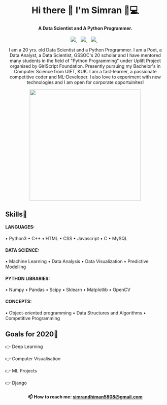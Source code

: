 <h1 align='center'>
  Hi there 👋 I'm Simran 👩💻
</h1>

<h4 align='center'>
  A Data Scientist and A Python Programmer.
</h4>

<p align='center'>
  
  <!--<a href="https://wa.me/5518996643974?text=Olá!%20Alexandre">
    <img src="https://img.shields.io/badge/WHATSAPP-%2325D366.svg?&style=for-the-badge&logo=whatsapp&logoColor=white" />    
  </a>&nbsp;&nbsp;-->
  <a href="https://www.linkedin.com/in/simran2104/">
    <img src="https://img.shields.io/badge/linkedin-%230077B5.svg?&style=flat&logo=linkedin&logoColor=white" />
  </a>&nbsp;&nbsp;
  <a href="https://www.facebook.com/simrandhiman2104">
    <img src="https://img.shields.io/badge/facebook-%231877F2.svg?&style=flat&logo=facebook&logoColor=white" />        
  </a>&nbsp;&nbsp;
  <a href="https://twitter.com/simran_2104">
    <img src="https://img.shields.io/badge/twitter-%231DA1F2.svg?&style=flat&logo=twitter&logoColor=white" />        
  </a>&nbsp;&nbsp;
  
  
</p>

<p align='center'>
  I am a 20 yrs. old Data Scientist and a Python Programmer. I am a Poet, a Data Analyst, a Data Scientist, GSSOC's 20 scholar and I have mentored many students in the field of "Python Programming" under Uplift Project organised by GirlScript Foundation. Presently pursuing my Bachelor's in Computer Science from UIET, KUK.  I am a fast-learner, a passionate competitive coder and ML-Developer. I also love to experiment with new technologies and I am open for corporate opportuinites!
<p>



<p align='center'>
  <a href="#"><img src="https://github-readme-stats.vercel.app/api?username=simran2104&hide=issues&count_private=false&show_icons=true&theme=dark" width="350""></a>
</p>






## Skills🥇
#### LANGUAGES: 
• Python3 • C++ •˙HTML • CSS • Javascript • C • MySQL
#### DATA SCIENCE: 
• Machine Learning • Data Analysis • Data Visualization • Predictive Modelling
#### PYTHON LIBRARIES:
• Numpy • Pandas • Scipy • Sklearn • Matplotlib • OpenCV
#### CONCEPTS: 
• Object-oriented programming • Data Structures and Algorithms • Competitive Programming


## Goals for 2020🎯
👉 Deep Learning

👉 Computer Visualisation

👉 ML Projects

👉 Django


<h4 align='center'>
  📫 How to reach me: <a href='mailto:simrandhiman5808@gmail.com'>simrandhiman5808@gmail.com</a>
</h4>
